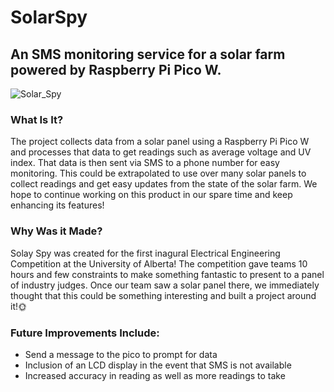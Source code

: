 # SolarSpy
## An SMS monitoring service for a solar farm powered by Raspberry Pi Pico W.

![Solar_Spy](https://user-images.githubusercontent.com/32437288/221443565-12601262-85ef-4f69-9482-559c4ed8bda8.jpg)


### What Is It?
The project collects data from a solar panel using a Raspberry Pi Pico W and processes that data to get readings such as average voltage and UV index. That data is then sent via SMS to a phone number for easy monitoring. This could be extrapolated to use over many solar panels to collect readings and get easy updates from the state of the solar farm. We hope to continue working on this product in our spare time and keep enhancing its features!

### Why Was it Made?
Solay Spy was created for the first inagural Electrical Engineering Competition at the University of Alberta! The competition gave teams 10 hours and few constraints to make something fantastic to present to a panel of industry judges. Once our team saw a solar panel there, we immediately thought that this could be something interesting and built a project around it!🌞

### Future Improvements Include:
- Send a message to the pico to prompt for data
- Inclusion of an LCD display in the event that SMS is not available
- Increased accuracy in reading as well as more readings to take

